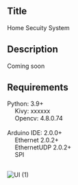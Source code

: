 ## Title
Home Secuity System

## Description 
Coming soon

## Requirements
Python: 3.9+  
&emsp; Kivy: xxxxxx  
&emsp; Opencv: 4.8.0.74 
<br />
<br />
Arduino IDE: 2.0.0+  
&emsp; Ethernet 2.0.2+  
&emsp; EthernetUDP 2.0.2+  
&emsp; SPI

##  
![UI (1)](https://github.com/Beau28713/homesecurity/assets/65408911/2778362f-32c6-43e4-b083-a1605adc8ca2)
